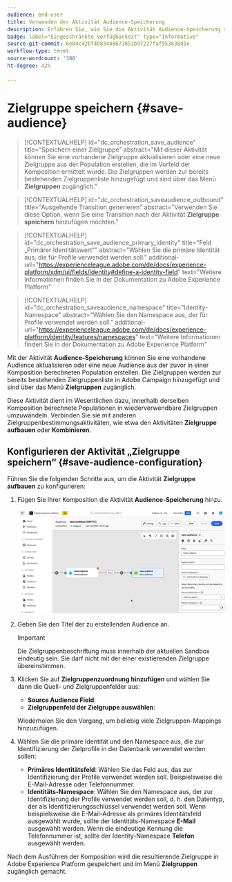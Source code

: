 ```yaml
---
audience: end-user
title: Verwenden der Aktivität Audience-Speicherung
description: Erfahren Sie, wie Sie die Aktivität Audience-Speicherung verwenden
badge: label="Eingeschränkte Verfügbarkeit" type="Informative"
source-git-commit: 6e04c42bf4b83448673851b97227faf953638d1e
workflow-type: tm+mt
source-wordcount: '380'
ht-degree: 42%

---
```



# Zielgruppe speichern {#save-audience}

>[!CONTEXTUALHELP]
>id="dc_orchestration_save_audience"
>title="Speichern einer Zielgruppe"
>abstract="Mit dieser Aktivität können Sie eine vorhandene Zielgruppe aktualisieren oder eine neue Zielgruppe aus der Population erstellen, die im Vorfeld der Komposition ermittelt wurde. Die Zielgruppen werden zur bereits bestehenden Zielgruppenliste hinzugefügt und sind über das Menü **Zielgruppen** zugänglich."

>[!CONTEXTUALHELP]
>id="dc_orchestration_saveaudience_outbound"
>title="Ausgehende Transition generieren"
>abstract="Verwenden Sie diese Option, wenn Sie eine Transition nach der Aktivität **Zielgruppe speichern** hinzufügen möchten."

>[!CONTEXTUALHELP]
>id="dc_orchestration_save_audience_primary_identity"
>title="Feld „Primärer Identitätswert“"
>abstract="Wählen Sie die primäre Identität aus, die für Profile verwendet werden soll."
>additional-url="https://experienceleague.adobe.com/de/docs/experience-platform/xdm/ui/fields/identity#define-a-identity-field" text="Weitere Informationen finden Sie in der Dokumentation zu Adobe Experience Platform"

>[!CONTEXTUALHELP]
>id="dc_orchestration_saveaudience_namespace"
>title="Identity-Namespace"
>abstract="Wählen Sie den Namespace aus, der für Profile verwendet werden soll."
>additional-url="https://experienceleague.adobe.com/de/docs/experience-platform/identity/features/namespaces" text="Weitere Informationen finden Sie in der Dokumentation zu Adobe Experience Platform"

Mit der Aktivität **Audience-Speicherung** können Sie eine vorhandene Audience aktualisieren oder eine neue Audience aus der zuvor in einer Komposition berechneten Population erstellen. Die Zielgruppen werden zur bereits bestehenden Zielgruppenliste in Adobe Campaign hinzugefügt und sind über das Menü **Zielgruppen** zugänglich.

Diese Aktivität dient im Wesentlichen dazu, innerhalb derselben Komposition berechnete Populationen in wiederverwendbare Zielgruppen umzuwandeln. Verbinden Sie sie mit anderen Zielgruppenbestimmungsaktivitäten, wie etwa den Aktivitäten **Zielgruppe aufbauen** oder **Kombinieren**.

## Konfigurieren der Aktivität „Zielgruppe speichern“ {#save-audience-configuration}

Führen Sie die folgenden Schritte aus, um die Aktivität **Zielgruppe aufbauen** zu konfigurieren:

1. Fügen Sie Ihrer Komposition die Aktivität **Audience-Speicherung** hinzu.

   ![](../assets/save-audience.png)

1. Geben Sie den Titel der zu erstellenden Audience an.

   >[!IMPORTANT]
   >
   >Die Zielgruppenbeschriftung muss innerhalb der aktuellen Sandbox eindeutig sein. Sie darf nicht mit der einer existierenden Zielgruppe übereinstimmen.

1. Klicken Sie auf **Zielgruppenzuordnung hinzufügen** und wählen Sie dann die Quell- und Zielgruppenfelder aus:

   * **Source Audience Field**:
   * **Zielgruppenfeld der Zielgruppe auswählen**:

   Wiederholen Sie den Vorgang, um beliebig viele Zielgruppen-Mappings hinzuzufügen.

1. Wählen Sie die primäre Identität und den Namespace aus, die zur Identifizierung der Zielprofile in der Datenbank verwendet werden sollen:

   * **Primäres Identitätsfeld**: Wählen Sie das Feld aus, das zur Identifizierung der Profile verwendet werden soll. Beispielsweise die E-Mail-Adresse oder Telefonnummer.
   * **Identitäts-Namespace**: Wählen Sie den Namespace aus, der zur Identifizierung der Profile verwendet werden soll, d. h. den Datentyp, der als Identifizierungsschlüssel verwendet werden soll. Wenn beispielsweise die E-Mail-Adresse als primäres Identitätsfeld ausgewählt wurde, sollte der Identitäts-Namespace **E-Mail** ausgewählt werden. Wenn die eindeutige Kennung die Telefonnummer ist, sollte der Identity-Namespace **Telefon** ausgewählt werden.

Nach dem Ausführen der Komposition wird die resultierende Zielgruppe in Adobe Experience Platform <!-- to check--> gespeichert und im Menü **Zielgruppen** zugänglich gemacht.

<!--

## Example{#save-audience-example}

The following example illustrates a simple audience update from targeting. A scheduler is added to run the workflow once a month. A query recovers all the profiles subscribed to the different application services available. The **Save audience** activity updates the audience by deleting profiles that have unsubscribed from the service since the last workflow execution and by adding the newly subscribed profiles.
-->
